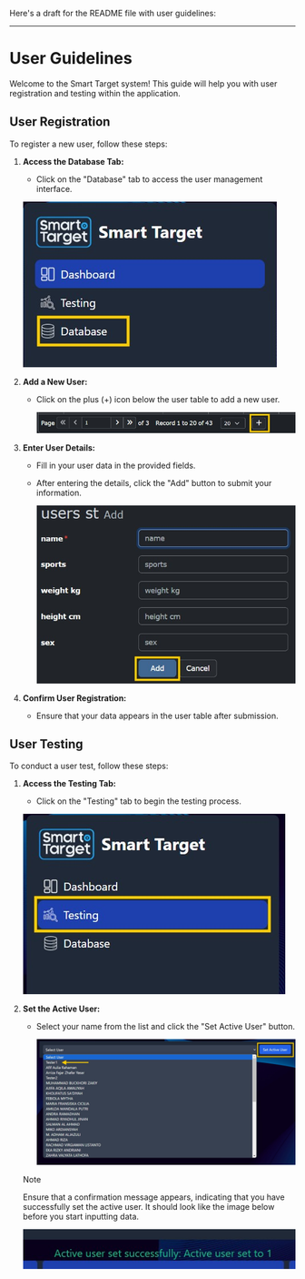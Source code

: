 Here's a draft for the README file with user guidelines:

---

# User Guidelines

Welcome to the Smart Target system! This guide will help you with user registration and testing within the application.

## User Registration

To register a new user, follow these steps:

1. **Access the Database Tab:**
   - Click on the "Database" tab to access the user management interface.
     
   ![Access Database](Images/userguide1.jpg)

2. **Add a New User:**
   - Click on the plus (+) icon below the user table to add a new user.
     
     ![Add User](Images/userguide2.jpg)

3. **Enter User Details:**
   - Fill in your user data in the provided fields.
   - After entering the details, click the "Add" button to submit your information.
     
     ![Enter Details](Images/userguide5.jpg)

4. **Confirm User Registration:**
   - Ensure that your data appears in the user table after submission.

## User Testing

To conduct a user test, follow these steps:

1. **Access the Testing Tab:**
   - Click on the "Testing" tab to begin the testing process.
     
    ![Access Testing](Images/userguide4.jpg)

2. **Set the Active User:**
   - Select your name from the list and click the "Set Active User" button.
     
     ![Set Active User](Images/userguide3.jpg)

   > [!NOTE]
   > Ensure that a confirmation message appears, indicating that you have successfully set the active user. It should look like the image below before you start inputting data.
   > 
   > ![Confirmation](Images/userguide6.jpg)
